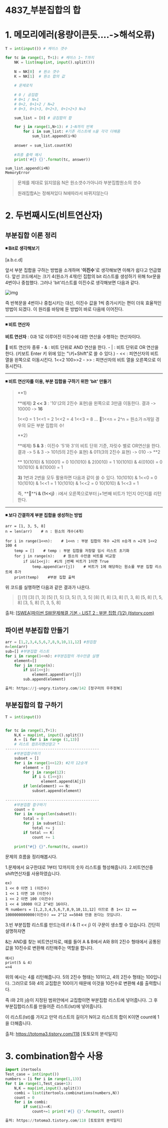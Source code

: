 # 4837_부분집합의 합

# 1. 메모리에러(용량이큰듯....->해석오류)

```python
T = int(input()) # 케이스 갯수

for tc in range(1, T+1): # 케이스 1~ T까지
    NK = list(map(int, input().split()))
    
    N = NK[0]  # 원소 갯수
    K = NK[1]  # 원소 합의 값
    
    # 문제로직
    
    # 0 / 공집합
    # 0+1 / N=1
    # 0+2, 0+1+2 / N=2
    # 0+3, 0+1+3, 0+2+3, 0+1+2+3 N=3

    sum_list = [0] # 공집합의 합

    for j in range(1,N+1): # 1~N까지 반복
        for i in sum_list: #기존 리스트에 n을 각각 더해줌
            sum_list.append(i+N)  
    
    answer = sum_list.count(K)
    
    #최종 출력 예시
    print('#{} {}'.format(tc, answer))
```

```
sum_list.append(i+N)  
MemoryError

```

> 문제를 제대로 읽지않음 N은 원소갯수가아니라 부분집합원소의 갯수
>
> 원래집합A는 정해져있다 N에따라서 바뀌지않는다

# 2. 두번째시도(비트연산자)

## 부분집합 이론 정리

**◾ Bit로 생각해보기**

[a.b.c.d]

앞서 부분 집합을 구하는 방법을 소개하며 '**이진수**'로 생각해보면 이해가 쉽다고 언급했다. 앞선 코드에서는 크기 4(원소가 4개)인 집합의 bit 리스트를 생성하기 위해 for문을 4번이나 중첩했다. 그러나 'bit'리스트를 이진수로 생각해보면 다음과 같다.



![img](https://blog.kakaocdn.net/dn/dzTcuW/btrlEnIAcvQ/k4KRbBnAKqfYCKsGJke071/img.png)



즉 반복문을 4번이나 중첩시키는 대신, 이진수 값을 1씩 증가시키는 편이 더욱 효율적인 방법이 되겠다. 이 원리를 바탕에 둔 방법이 바로 다음에 이어진다.

------
**◾ 비트 연산자**

**비트 연산자** : 0과 1로 이루어진 이진수에 대한 연산을 수행하는 연산자이다.

📌 비트 연산자 종류
\- &  : 비트 단위로 AND 연산을 한다.
\- |   : 비트 단위로 OR 연산을 한다. (키보트 Enter 키 위에 있는 "\키+Shift"로 쓸 수 있다.)
\- << : 피연산자의 비트 열을 왼쪽으로 이동시킨다. 1<<2 100>>2 
\- >> : 피연산자의 비트 열을 오른쪽으로 이동시킨다.

------

**◾ 비트 연산자를 이용, 부분 집합을 구하기 위한 'bit' 만들기**

> **1)
> 
> **예제) **2 << 3** : '10'(2의 2진수 표현)을 왼쪽으로 3만큼 이동한다.
> 결과 -> 10000 -> **16**
>
> 1<<0 = 1
> 1<<1 = 2
> 1<<2 = 4
> 1<<3 = 8
> ...
> 📌1<<n = 2^n = 원소가 n개일 경우의 모든 부분 집합의 수!
>
> **2)
> 
> **예제) **5 & 3** : 이진수 '5'와 3'의 비트 단위 기준, 자릿수 별로 OR연산을 한다.
> 결과 -> 5 & 3 -> 101(5의 2진수 표현) & 011(3의 2진수 표현) -> 010 -> **2
> 
> **
> 10(1010) & 1(0001) = 0
> 10(1010) & 2(0010) = 1
> 10(1010) & 4(0100) = 0
> 10(1010) & 8(1000) = 1
>
> **3)**
> 1번과 2번을 모두 활용하면 다음과 같이 쓸 수 있다.
> 10(1010) & 1<<0 = 0
> 10(1010) & 1<<1 = 1
> 10(1010) & 1<<2 = 0
> 10(1010) & 1<<3 = 1
>
> 즉,
> **📌****i & (1<<j)** : i에서 오른쪽으로부터 j+1번째 비트가 1인지 0인지를 리턴한다.

------

**◾ 보다 간결하게 부분 집합을 생성하는 방법**

```
arr = [1, 3, 5, 8]
n = len(arr)    # n : 원소의 개수(4개)

for i in range(1<<n):    # 1<<n : 부분 집합의 개수 =2의 n승개 n =2개 1<<2 100 4
    temp = []    # temp : 부분 집합을 저장할 임시 리스트 초기화
    for j in range(n):    # 원소의 수만큼 비트를 비교함
        if i&(1<<j):  #i의 j번째 비트가 1이면 True
            temp.append(arr[j])    # 비트가 1에 해당하는 원소를 부분 집합 리스트에 추가
    print(temp)    #부분 집합 출력
```

위 코드를 실행하면 다음과 같은 결과가 나온다.

 

> [] [1] [3] [1, 3] [5] [1, 5] [3, 5] [1, 3, 5] [8] [1, 8] [3, 8] [1, 3, 8] [5, 8] [1, 5, 8] [3, 5, 8] [1, 3, 5, 8]

 출처: [[SWEA\]파이썬 SW문제해결 기본 - LIST 2 : 부분 집합 (1/2) (tistory.com)](https://taewow.tistory.com/22)


## 파이썬 부분집합 만들기

```python
arr = [1,2,3,4,5,6,7,8,9,10,11,12] #원집합
n=len(arr) 
sub=[] #부분집합 리스트
for i in range(1<<n): #부분집합의 개수만큼 실행 
	element=[] 
    for j in range(n): 
        if i&(1<<j): 
            element.append(arr[j]) 
        sub.append(element)

출처: https://j-ungry.tistory.com/142 [정구리의 우주정복]
```
## 부분집합의 합 구하기

```python
T = int(input())


for tc in range(1,T+1):
    N,K = map(int, input().split())
    A = [i for i in range (1,13)]
    # 리스트 컴프리헨션참고 *
------------------------------------------
	#부분집합구하기
    subset = []
    for i in range(1<<12): #2의 12승개
    	element = []
        for j in range(12):
            if i & (1<<j):
                element.append(A[j])
        if len(element) == N:
            subset.append(element)
            
------------------------------------------
	#부분집합 합구하기
    count = 0
    for i in range(len(subset)):
        total = 0
        for j in subset[i]:
            total += j
        if total == K:
            count += 1
         
    print("#{} {}".format(tc, count))
```

문제의 흐름을 정리해봅시다.

 

1.문제에서 요구한대로 1부터 12까지의 숫자 리스트를 형성해줍니다.
2.비트연산중 shift연산자를 사용하였습니다.

```
ex)
1 << 0 이면 1 (이진수)
1 << 1 이면 10 (이진수)
1 << 2 이면 100 (이진수)
1 << 4 10000 이고 2^4인 16이다.
즉 numbers = [1,2,3,4,5,6,7,8,9,10,11,12] 이므로 총 1<< 12 == 1000000000000(이진수) == 2^12 ==5048 만큼 돈다는 것입니다.
```

3.빈 부분집합 리스트를 만드는데 if i & (1 << j) 이 구문이 생소할 수 있습니다. 간단히 설명하자면

&는 AND를 찾는 비트연산자로, 예를 들어 A & B에서 A와 B의 2진수 형태에서 공통된 값을 10진수로 변환해 리턴해주는 역할을 합니다.

```
예시)
print(5 & 4)
=>4
```

위의 예시는 4를 리턴해줍니다. 5의 2진수 형태는 101이고, 4의 2진수 형태는 100입니다. 그러므로 5와 4의 교집합은 100이기 때문에 이것을 10진수로 변환해 4를 출력합니다.

 

즉 i와 2의 j승이 지정된 범위안에서 교집합이면 부분집합 리스트에 넣어줍니다. 그 후 부분집합리스트를 만들어준 리스트(lst)에 넣어줍니다.

 

이 리스트(lst)를 가지고 만약 리스트의 길이가 N이고 리스트의 합이 K이면 count에 1을 더해줍니다.



출처: https://totoma3.tistory.com/118 [토토모의 분석일지]



# 3. combination함수 사용

```python
import itertools 
Test_case = int(input()) 
numbers = [i for i in range(1,13)] 
for t in range(1,Test_case+1): 
    N,K = map(int,input().split()) 
    combi = list(itertools.combinations(numbers,N)) 
    count = 0 
    for i in combi: 
        if sum(i)==K: 
            count+=1 print('#{} {}'.format(t, count))

출처: https://totoma3.tistory.com/118 [토토모의 분석일지]
```

